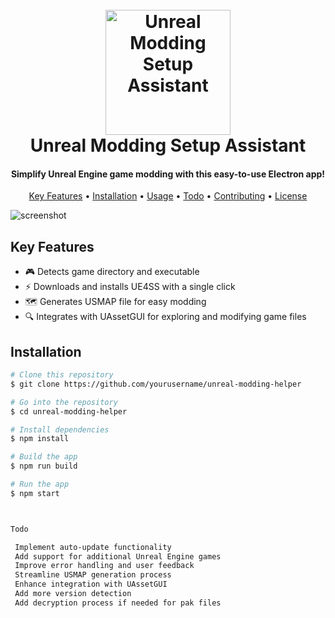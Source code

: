 <h1 align="center">
  <br>
  <a href="https://github.com/yourusername/unreal-modding-helper"><img src="https://i.imgur.com/your_logo.png" alt="Unreal Modding Setup Assistant" width="200"></a>
  <br>
  Unreal Modding Setup Assistant
  <br>
</h1>

<h4 align="center">Simplify Unreal Engine game modding with this easy-to-use Electron app!</h4>

<p align="center">
  <a href="#key-features">Key Features</a> •
  <a href="#installation">Installation</a> •
  <a href="#usage">Usage</a> •
  <a href="#todo">Todo</a> •
  <a href="#contributing">Contributing</a> •
  <a href="#license">License</a>
</p>

![screenshot](https://raw.githubusercontent.com/yourusername/unreal-modding-helper/master/screenshot.png)

## Key Features

* 🎮 Detects game directory and executable
* ⚡ Downloads and installs UE4SS with a single click
* 🗺️ Generates USMAP file for easy modding
* 🔍 Integrates with UAssetGUI for exploring and modifying game files

## Installation

```bash
# Clone this repository
$ git clone https://github.com/yourusername/unreal-modding-helper

# Go into the repository
$ cd unreal-modding-helper

# Install dependencies
$ npm install

# Build the app
$ npm run build

# Run the app
$ npm start



Todo

 Implement auto-update functionality
 Add support for additional Unreal Engine games
 Improve error handling and user feedback
 Streamline USMAP generation process
 Enhance integration with UAssetGUI
 Add more version detection
 Add decryption process if needed for pak files